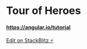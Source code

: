 # Tour of Heroes
#### https://angular.io/tutorial

[Edit on StackBlitz ⚡️](https://stackblitz.com/edit/angular-ivy-eyir3s)
